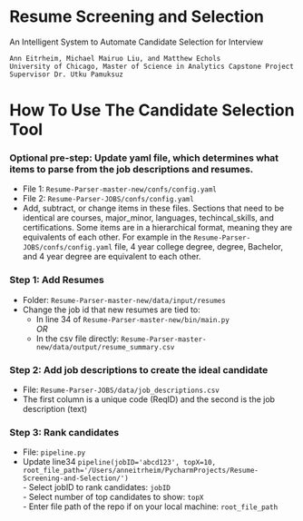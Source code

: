 # Resume Screening and Selection
An Intelligent System to Automate Candidate Selection for Interview

    Ann Eitrheim, Michael Mairuo Liu, and Matthew Echols  
    University of Chicago, Master of Science in Analytics Capstone Project  
    Supervisor Dr. Utku Pamuksuz  



# How To Use The Candidate Selection Tool

### Optional pre-step: Update yaml file, which determines what items to parse from the job descriptions and resumes.
-	File 1: `Resume-Parser-master-new/confs/config.yaml`
-	File 2: `Resume-Parser-JOBS/confs/config.yaml`
-	Add, subtract, or change items in these files. Sections that need to be identical are courses, major_minor, languages, techincal_skills, and certifications. Some items are in a hierarchical format, meaning they are equivalents of each other. For example in the  `Resume-Parser-JOBS/confs/config.yaml` file, 4 year college degree, degree, Bachelor, and 4 year degree are equivalent to each other.
### Step 1: Add Resumes
-	Folder: `Resume-Parser-master-new/data/input/resumes`
-   Change the job id that new resumes are tied to:
    -   In line 34 of `Resume-Parser-master-new/bin/main.py `   
    *OR*    
    -   In the csv file directly: `Resume-Parser-master-new/data/output/resume_summary.csv`
### Step 2: Add job descriptions to create the ideal candidate
-	File: `Resume-Parser-JOBS/data/job_descriptions.csv`
-	The first column is a unique code (ReqID) and the second is the job description (text)
### Step 3: Rank candidates
-	File: `pipeline.py`
-	Update line34 `pipeline(jobID='abcd123', topX=10, root_file_path='/Users/anneitrheim/PycharmProjects/Resume-Screening-and-Selection/')`    
        -   Select jobID to rank candidates: `jobID`   
        -   Select number of top candidates to show: `topX`   
        -   Enter file path of the repo if on your local machine: `root_file_path`
